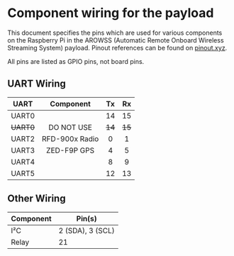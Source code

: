 # Component wiring for the payload
This document specifies the pins which are used for various components on the
Raspberry Pi in the AROWSS (Automatic Remote Onboard Wireless Streaming System)
payload. Pinout references can be found on [pinout.xyz](https://pinout.xyz/).

All pins are listed as GPIO pins, not board pins.

## UART Wiring

| UART | Component | Tx  | Rx  |
|------|:---------:|:---:|:---:|
|UART0 |           | 14  | 15  |
|~~UART0~~| DO NOT USE |~~14~~ |~~15~~ |
|UART2 | RFD-900x Radio | 0   | 1   |
|UART3 | ZED-F9P GPS | 4   | 5   |
|UART4 |           | 8   | 9   |
|UART5 |           | 12  | 13  |


## Other Wiring

| Component | Pin(s) |
|-----------|--------|
| I²C       | 2 (SDA), 3 (SCL) |
| Relay     | 21     |
